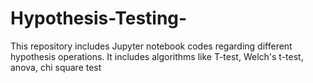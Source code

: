 # Hypothesis-Testing-
This repository includes Jupyter notebook codes regarding different hypothesis operations. It includes algorithms like T-test, Welch's t-test, anova, chi square test

